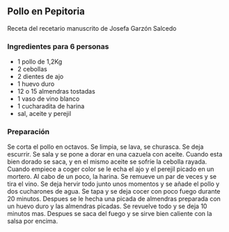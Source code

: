 ## Pollo en Pepitoria

Receta del recetario manuscrito de Josefa Garzón Salcedo

### Ingredientes para 6 personas

- 1 pollo de 1,2Kg
- 2 cebollas
- 2 dientes de ajo
- 1 huevo duro
- 12 o 15 almendras tostadas
- 1 vaso de vino blanco
- 1 cucharadita de harina
- sal, aceite y perejil

### Preparación

Se corta el pollo en octavos.
Se limpia, se lava, se churasca.
Se deja escurrir.
Se sala y se pone a dorar en una cazuela con aceite.
Cuando esta bien dorado se saca, y en el mismo aceite se sofríe la cebolla rayada.
Cuando empiece a coger color se le echa el ajo y el perejil picado en un mortero.
Al cabo de un poco, la harina.
Se remueve un par de veces y se tira el vino.
Se deja hervir todo junto unos momentos y se añade el pollo y dos cucharones de agua.
Se tapa y se deja cocer con poco fuego durante 20 minutos.
Despues se le hecha una picada de almendras preparada con un huevo duro y las almendras picadas.
Se revuelve todo y se deja 10 minutos mas.
Despues se saca del fuego y se sirve bien caliente con la salsa por encima.



